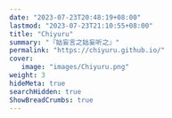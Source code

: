 ```yaml
---
date: "2023-07-23T20:48:19+08:00"
lastmod: "2023-07-23T21:10:55+08:00"
title: "Chiyuru"
summary: "『姑妄言之姑妄听之』"
permalink: "https://chiyuru.github.io/"
cover: 
   image: "images/Chiyuru.png"
weight: 3
hideMeta: true
searchHidden: true
ShowBreadCrumbs: true
---
```

